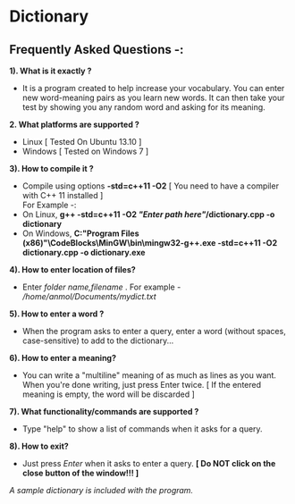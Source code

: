 # Dictionary
Frequently Asked Questions -:
-----------------------------

**1). What is it exactly ?**
  - It is a program created to help increase your vocabulary.
    You can enter new word-meaning pairs as you learn new words.
    It can then take your test by showing you any random word and asking for its meaning.
  
**2. What platforms are supported ?**
  - Linux [ Tested On Ubuntu 13.10 ]
  - Windows [ Tested on Windows 7 ]
  
**3). How to compile it ?**
  - Compile using options **-std=c++11 -O2** [ You need to have a compiler with C++ 11 installed ]  
    For Example -:  
  - On Linux, **g++ -std=c++11 -O2  *"Enter path here"*/dictionary.cpp -o dictionary**
  - On Windows, **C:\"Program Files (x86)"\CodeBlocks\MinGW\bin\mingw32-g++.exe -std=c++11 -O2 dictionary.cpp -o dictionary.exe**
  
**4). How to enter location of files?**
  - Enter *folder name,filename* .  For example - */home/anmol/Documents/mydict.txt*
  
**5). How to enter a word ?**  
  - When the program asks to enter a query, enter a word (without spaces, case-sensitive) to add to the dictionary...
   
**6). How to enter a meaning?**
  - You can write a "multiline" meaning of as much as lines as you want.
    When you're done writing, just press Enter twice.
    [ If the entered meaning is empty, the word will be discarded ]

**7). What functionality/commands are supported ?**
  - Type "help" to show a list of commands when it asks for a query.
  
**8). How to exit?**
  - Just press *Enter* when it asks to enter a query.
  **[ Do NOT click on the close button of the window!!! ]**    
  
  *A sample dictionary is included with the program.* 


